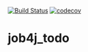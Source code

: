 [![Build Status](https://travis-ci.com/KirillBelyaev74/job4j_todo.svg?branch=master)](https://travis-ci.com/KirillBelyaev74/job4j_todo)
[![codecov](https://codecov.io/gh/KirillBelyaev74/job4j_todo/branch/master/graph/badge.svg)](https://codecov.io/gh/KirillBelyaev74/job4j_todo)

# job4j_todo